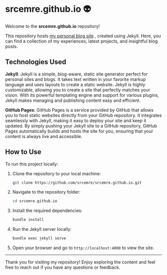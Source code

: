 # srcemre.github.io 👽

Welcome to the **srcemre.github.io** repository!

This repository hosts [my personal blog site](https://www.emresarac.com.tr) , created using Jekyll. Here, you can find a collection of my experiences, latest projects, and insightful blog posts.

## Technologies Used

**Jekyll**: Jekyll is a simple, blog-aware, static site generator perfect for personal sites and blogs. It takes text written in your favorite markup language and uses layouts to create a static website. Jekyll is highly customizable, allowing you to create a site that perfectly matches your vision. With its powerful templating engine and support for various plugins, Jekyll makes managing and publishing content easy and efficient.

**GitHub Pages**: GitHub Pages is a service provided by GitHub that allows you to host static websites directly from your GitHub repository. It integrates seamlessly with Jekyll, making it easy to deploy your site and keep it updated. By simply pushing your Jekyll site to a GitHub repository, GitHub Pages automatically builds and hosts the site for you, ensuring that your content is always live and accessible.

## How to Use

To run this project locally:

1. Clone the repository to your local machine:

    ```bash
    git clone https://github.com/srcemre/srcemre.github.io.git
    ```

2. Navigate to the repository folder:

    ```bash
    cd srcemre.github.io
    ```

3. Install the required dependencies:

    ```bash
    bundle install
    ```

4. Run the Jekyll server locally:

    ```bash
    bundle exec jekyll serve
    ```

5. Open your browser and go to `http://localhost:4000` to view the site.

---

Thank you for visiting my repository! Enjoy exploring the content and feel free to reach out if you have any questions or feedback.

